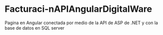 # Facturaci-nAPIAngularDigitalWare
Pagina en Angular conectada por medio de la API de ASP de .NET y con la base de datos en SQL server
